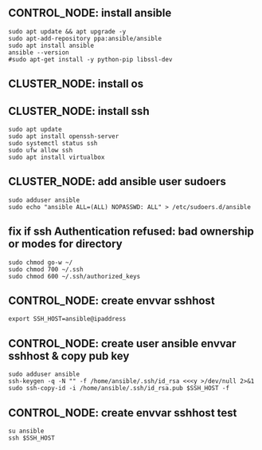 ## CONTROL_NODE: install ansible
```
sudo apt update && apt upgrade -y
sudo apt-add-repository ppa:ansible/ansible
sudo apt install ansible
ansible --version
#sudo apt-get install -y python-pip libssl-dev
```
## CLUSTER_NODE: install os
## CLUSTER_NODE: install ssh
```
sudo apt update
sudo apt install openssh-server
sudo systemctl status ssh
sudo ufw allow ssh
sudo apt install virtualbox
```
## CLUSTER_NODE: add ansible user sudoers
```
sudo adduser ansible
sudo echo "ansible ALL=(ALL) NOPASSWD: ALL" > /etc/sudoers.d/ansible
```
## fix if ssh Authentication refused: bad ownership or modes for directory
```
sudo chmod go-w ~/
sudo chmod 700 ~/.ssh
sudo chmod 600 ~/.ssh/authorized_keys
```
## CONTROL_NODE: create envvar sshhost
```
export SSH_HOST=ansible@ipaddress
```

## CONTROL_NODE: create user ansible envvar sshhost & copy pub key
```
sudo adduser ansible
ssh-keygen -q -N "" -f /home/ansible/.ssh/id_rsa <<<y >/dev/null 2>&1  
sudo ssh-copy-id -i /home/ansible/.ssh/id_rsa.pub $SSH_HOST -f
```
## CONTROL_NODE: create envvar sshhost test
```
su ansible
ssh $SSH_HOST
```


